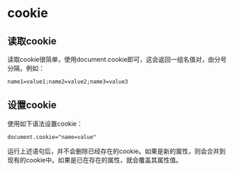 # cookie
## 读取cookie

读取cookie很简单，使用document.cookie即可，这会返回一组名值对，由分号分隔，例如：

```
name1=value1;name2=value2;name3=value3
```

## 设置cookie

使用如下语法设置cookie：

```
document.cookie="name=value"
```

运行上述语句后，并不会删除已经存在的cookie。如果是新的属性，则会合并到现有的cookie中。如果是已在存在的属性，就会覆盖其属性值。